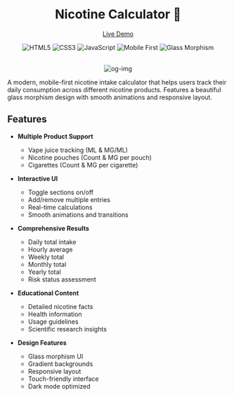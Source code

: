 <div align="center">
  
# Nicotine Calculator 💨
[Live Demo](https://drbaph.is-a.dev/Nicotine/)
</div>

<div align="center">
  <img src="https://img.shields.io/badge/HTML5-E34F26?style=for-the-badge&logo=html5&logoColor=white" alt="HTML5" />
  <img src="https://img.shields.io/badge/CSS3-1572B6?style=for-the-badge&logo=css3&logoColor=white" alt="CSS3" />
  <img src="https://img.shields.io/badge/JavaScript-ES6+-F7DF1E?style=for-the-badge&logo=javascript&logoColor=black" alt="JavaScript" />
  <img src="https://img.shields.io/badge/Mobile_First-000000?style=for-the-badge&logo=responsive&logoColor=white" alt="Mobile First" />
  <img src="https://img.shields.io/badge/Glass_Morphism-000000?style=for-the-badge&logo=glass&logoColor=white" alt="Glass Morphism" />
</div>

<div align="center">
<br>
  
![og-img](https://i.ibb.co/Xf5TDqRR/og-img.jpg)

</div>

A modern, mobile-first nicotine intake calculator that helps users track their daily consumption across different nicotine products. Features a beautiful glass morphism design with smooth animations and responsive layout.

## Features

- **Multiple Product Support**
  - Vape juice tracking (ML & MG/ML)
  - Nicotine pouches (Count & MG per pouch)
  - Cigarettes (Count & MG per cigarette)

- **Interactive UI**
  - Toggle sections on/off
  - Add/remove multiple entries
  - Real-time calculations
  - Smooth animations and transitions

- **Comprehensive Results**
  - Daily total intake
  - Hourly average
  - Weekly total
  - Monthly total
  - Yearly total
  - Risk status assessment

- **Educational Content**
  - Detailed nicotine facts
  - Health information
  - Usage guidelines
  - Scientific research insights

- **Design Features**
  - Glass morphism UI
  - Gradient backgrounds
  - Responsive layout
  - Touch-friendly interface
  - Dark mode optimized 
